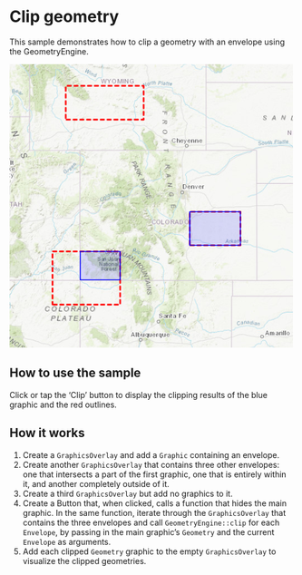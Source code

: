 # Clip geometry

This sample demonstrates how to clip a geometry with an envelope using
the GeometryEngine.

![](screenshot.png)

## How to use the sample

Click or tap the ‘Clip’ button to display the clipping results of the
blue graphic and the red outlines.

## How it works

1.  Create a `GraphicsOverlay` and add a `Graphic` containing an
    envelope.
2.  Create another `GraphicsOverlay` that contains three other
    envelopes: one that intersects a part of the first graphic, one that
    is entirely within it, and another completely outside of it.
3.  Create a third `GraphicsOverlay` but add no graphics to it.
4.  Create a Button that, when clicked, calls a function that hides the
    main graphic. In the same function, iterate through the
    `GraphicsOverlay` that contains the three envelopes and call
    `GeometryEngine::clip` for each `Envelope`, by passing in the main
    graphic’s `Geometry` and the current `Envelope` as arguments.
5.  Add each clipped `Geometry` graphic to the empty `GraphicsOverlay`
    to visualize the clipped geometries.
